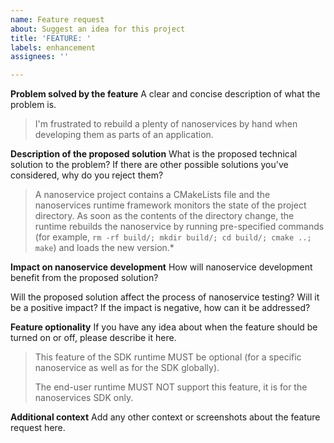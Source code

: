 ```yaml
---
name: Feature request
about: Suggest an idea for this project
title: 'FEATURE: '
labels: enhancement
assignees: ''

---
```


**Problem solved by the feature**
A clear and concise description of what the problem is.

> I'm frustrated to rebuild a plenty of nanoservices by hand when developing them as parts of an application.

**Description of the proposed solution**
What is the proposed technical solution to the problem? If there are other possible solutions you've considered, why do you reject them?

> A nanoservice project contains a CMakeLists file and the nanoservices runtime framework monitors the state of the project directory. As soon as the contents of the directory change, the runtime rebuilds the nanoservice by running pre-specified commands (for example, `rm -rf build/; mkdir build/; cd build/; cmake ..; make`) and loads the new version.*

**Impact on nanoservice development**
How will nanoservice development benefit from the proposed solution?

Will the proposed solution affect the process of nanoservice testing? Will it be a positive impact? If the impact is negative, how can it be addressed?

**Feature optionality**
If you have any idea about when the feature should be turned on or off, please describe it here.

> This feature of the SDK runtime MUST be optional (for a specific nanoservice as well as for the SDK globally).
> 
> The end-user runtime MUST NOT support this feature, it is for the nanoservices SDK only.

**Additional context**
Add any other context or screenshots about the feature request here.
